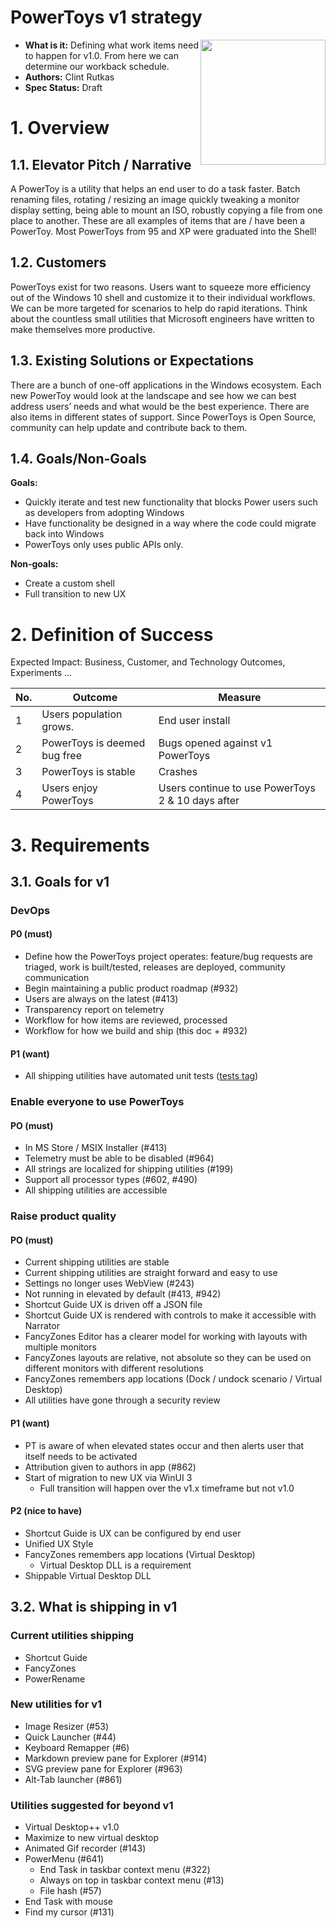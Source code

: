 # PowerToys v1 strategy

<img align="right" width="200" src="./doc/images/Logo.jpg" />

- **What is it:** Defining what work items need to happen for v1.0.  From here we can determine our workback schedule.
- **Authors:** Clint Rutkas
- **Spec Status:** Draft

# 1. Overview

## 1.1. Elevator Pitch / Narrative

A PowerToy is a utility that helps an end user to do a task faster. Batch renaming files, rotating / resizing an image quickly tweaking a monitor display setting, being able to mount an ISO, robustly copying a file from one place to another. These are all examples of items that are / have been a PowerToy.  Most PowerToys from 95 and XP were graduated into the Shell!

## 1.2. Customers

PowerToys exist for two reasons. Users want to squeeze more efficiency out of the Windows 10 shell and customize it to their individual workflows. We can be more targeted for scenarios to help do rapid iterations. Think about the countless small utilities that Microsoft engineers have written to make themselves more productive.

## 1.3. Existing Solutions or Expectations

There are a bunch of one-off applications in the Windows ecosystem. Each new PowerToy would look at the landscape and see how we can best address users’ needs and what would be the best experience.  There are also items in different states of support.  Since PowerToys is Open Source, community can help update and contribute back to them.

## 1.4. Goals/Non-Goals

**Goals:**

- Quickly iterate and test new functionality that blocks Power users such as developers from adopting Windows
- Have functionality be designed in a way where the code could migrate back into Windows
- PowerToys only uses public APIs only.

**Non-goals:**

- Create a custom shell
- Full transition to new UX

# 2. Definition of Success

Expected Impact: Business, Customer, and Technology Outcomes, Experiments ...

| No. | Outcome | Measure |
|-----|---------|---------|
| 1 | Users population grows.| End user install |
| 2 | PowerToys is deemed bug free | Bugs opened against v1 PowerToys |
| 3 | PowerToys is stable | Crashes |
| 4 | Users enjoy PowerToys | Users continue to use PowerToys 2 & 10 days after |

# 3. Requirements

## 3.1. Goals for v1

### DevOps

#### P0 (must)

- Define how the PowerToys project operates: feature/bug requests are triaged, work is built/tested, releases are deployed, community communication
- Begin maintaining a public product roadmap (#932)
- Users are always on the latest (#413)
- Transparency report on telemetry
- Workflow for how items are reviewed, processed
- Workflow for how we build and ship (this doc + #932)

#### P1 (want)

- All shipping utilities have automated unit tests ([tests tag](https://github.com/microsoft/PowerToys/issues?q=is%3Aissue+is%3Aopen+label%3ATests))

### Enable everyone to use PowerToys

#### PO (must)

- In MS Store / MSIX Installer (#413)
- Telemetry must be able to be disabled (#964)
- All strings are localized for shipping utilities (#199)
- Support all processor types (#602, #490)
- All shipping utilities are accessible

### Raise product quality

#### PO (must)

- Current shipping utilities are stable
- Current shipping utilities are straight forward and easy to use
- Settings no longer uses WebView (#243)
- Not running in elevated by default (#413, #942)
- Shortcut Guide UX is driven off a JSON file
- Shortcut Guide UX is rendered with controls to make it accessible with Narrator
- FancyZones Editor has a clearer model for working with layouts with multiple monitors
- FancyZones layouts are relative, not absolute so they can be used on different monitors with different resolutions
- FancyZones remembers app locations (Dock / undock scenario / Virtual Desktop)
- All utilities have gone through a security review

#### P1 (want)

- PT is aware of when elevated states occur and then alerts user that itself needs to be activated 
- Attribution given to authors in app (#862)
- Start of migration to new UX via WinUI 3
  - Full transition will happen over the v1.x timeframe but not v1.0

#### P2 (nice to have)

- Shortcut Guide is UX can be configured by end user
- Unified UX Style
- FancyZones remembers app locations (Virtual Desktop)
  - Virtual Desktop DLL is a requirement
- Shippable Virtual Desktop DLL

## 3.2. What is shipping in v1

### Current utilities shipping

- Shortcut Guide
- FancyZones
- PowerRename

### New utilities for v1

- Image Resizer (#53)
- Quick Launcher (#44)
- Keyboard Remapper (#6)
- Markdown preview pane for Explorer (#914)
- SVG preview pane for Explorer (#963)
- Alt-Tab launcher (#861)

### Utilities suggested for beyond v1

- Virtual Desktop++ v1.0
- Maximize to new virtual desktop
- Animated Gif recorder (#143)
- PowerMenu (#641)
  - End Task in taskbar context menu (#322)
  - Always on top in taskbar context menu (#13)
  - File hash (#57)
- End Task with mouse
- Find my cursor (#131)
